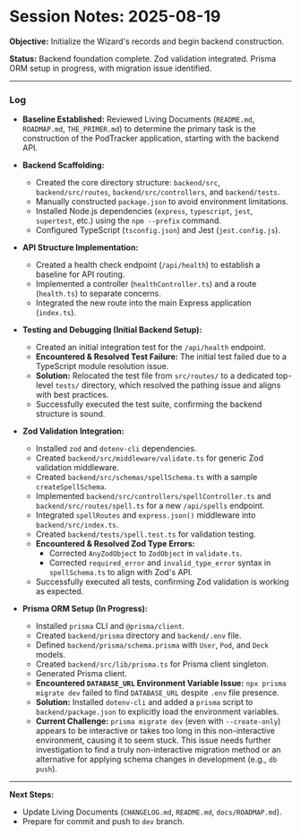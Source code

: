 # Session Notes: 2025-08-19

**Objective:** Initialize the Wizard's records and begin backend construction.

**Status:** Backend foundation complete. Zod validation integrated. Prisma ORM setup in progress, with migration issue identified.

---

### Log

- **Baseline Established:** Reviewed Living Documents (`README.md`, `ROADMAP.md`, `THE_PRIMER.md`) to determine the primary task is the construction of the PodTracker application, starting with the backend API.

- **Backend Scaffolding:**
  - Created the core directory structure: `backend/src`, `backend/src/routes`, `backend/src/controllers`, and `backend/tests`.
  - Manually constructed `package.json` to avoid environment limitations.
  - Installed Node.js dependencies (`express`, `typescript`, `jest`, `supertest`, etc.) using the `npm --prefix` command.
  - Configured TypeScript (`tsconfig.json`) and Jest (`jest.config.js`).

- **API Structure Implementation:**
  - Created a health check endpoint (`/api/health`) to establish a baseline for API routing.
  - Implemented a controller (`healthController.ts`) and a route (`health.ts`) to separate concerns.
  - Integrated the new route into the main Express application (`index.ts`).

- **Testing and Debugging (Initial Backend Setup):**
  - Created an initial integration test for the `/api/health` endpoint.
  - **Encountered & Resolved Test Failure:** The initial test failed due to a TypeScript module resolution issue. 
  - **Solution:** Relocated the test file from `src/routes/` to a dedicated top-level `tests/` directory, which resolved the pathing issue and aligns with best practices.
  - Successfully executed the test suite, confirming the backend structure is sound.

- **Zod Validation Integration:**
  - Installed `zod` and `dotenv-cli` dependencies.
  - Created `backend/src/middleware/validate.ts` for generic Zod validation middleware.
  - Created `backend/src/schemas/spellSchema.ts` with a sample `createSpellSchema`.
  - Implemented `backend/src/controllers/spellController.ts` and `backend/src/routes/spell.ts` for a new `/api/spells` endpoint.
  - Integrated `spellRoutes` and `express.json()` middleware into `backend/src/index.ts`.
  - Created `backend/tests/spell.test.ts` for validation testing.
  - **Encountered & Resolved Zod Type Errors:**
    - Corrected `AnyZodObject` to `ZodObject` in `validate.ts`.
    - Corrected `required_error` and `invalid_type_error` syntax in `spellSchema.ts` to align with Zod's API.
  - Successfully executed all tests, confirming Zod validation is working as expected.

- **Prisma ORM Setup (In Progress):**
  - Installed `prisma` CLI and `@prisma/client`.
  - Created `backend/prisma` directory and `backend/.env` file.
  - Defined `backend/prisma/schema.prisma` with `User`, `Pod`, and `Deck` models.
  - Created `backend/src/lib/prisma.ts` for Prisma client singleton.
  - Generated Prisma client.
  - **Encountered `DATABASE_URL` Environment Variable Issue:** `npx prisma migrate dev` failed to find `DATABASE_URL` despite `.env` file presence.
  - **Solution:** Installed `dotenv-cli` and added a `prisma` script to `backend/package.json` to explicitly load the environment variables.
  - **Current Challenge:** `prisma migrate dev` (even with `--create-only`) appears to be interactive or takes too long in this non-interactive environment, causing it to seem stuck. This issue needs further investigation to find a truly non-interactive migration method or an alternative for applying schema changes in development (e.g., `db push`).

---

**Next Steps:**
- Update Living Documents (`CHANGELOG.md`, `README.md`, `docs/ROADMAP.md`).
- Prepare for commit and push to `dev` branch.